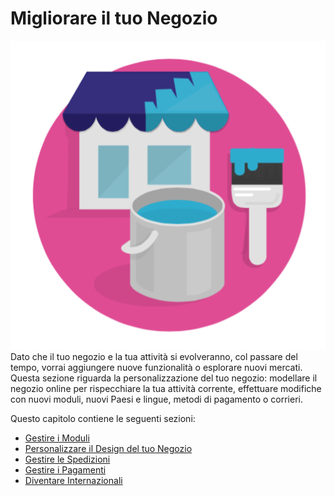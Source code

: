 # Migliorare il tuo Negozio

![](../../.gitbook/assets/54267093.png)Dato che il tuo negozio e la tua attività si evolveranno, col passare del tempo, vorrai aggiungere nuove funzionalità o esplorare nuovi mercati. Questa sezione riguarda la personalizzazione del tuo negozio: modellare il negozio online per rispecchiare la tua attività corrente, effettuare modifiche con nuovi moduli, nuovi Paesi e lingue, metodi di pagamento o corrieri.

Questo capitolo contiene le seguenti sezioni:

* [Gestire i Moduli](gestire-moduli/)
* [Personalizzare il Design del tuo Negozio](personalizzare-design-negozio/)
* [Gestire le Spedizioni](gestire-spedizioni/)
* [Gestire i Pagamenti](gestire-pagamenti/)
* [Diventare Internazionali](diventare-internazionali/)

